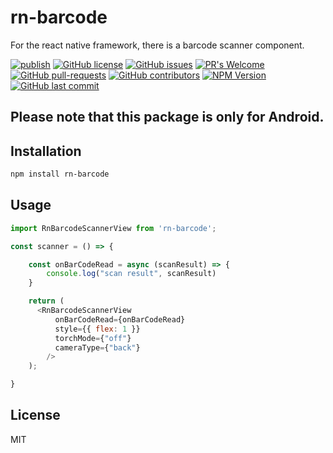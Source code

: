 # rn-barcode

For the react native framework, there is a barcode scanner component.

[![publish](https://github.com/pushpender-singh-ap/rn-barcode/actions/workflows/npm.yml/badge.svg?branch=deploy&event=push)](https://github.com/pushpender-singh-ap/rn-barcode/actions/workflows/npm.yml)
[![GitHub license](https://img.shields.io/github/license/pushpender-singh-ap/rn-barcode.svg)](https://github.com/pushpender-singh-ap/rn-barcode/blob/main/LICENSE)
[![GitHub issues](https://img.shields.io/github/issues/pushpender-singh-ap/rn-barcode.svg)](https://github.com/pushpender-singh-ap/rn-barcode/issues)
[![PR's Welcome](https://img.shields.io/badge/PRs-welcome-brightgreen.svg?style=flat)](https://github.com/pushpender-singh-ap/rn-barcode/pulls)
[![GitHub pull-requests](https://img.shields.io/github/issues-pr/pushpender-singh-ap/rn-barcode.svg)](https://github.com/pushpender-singh-ap/rn-barcode/pull/)
[![GitHub contributors](https://img.shields.io/github/contributors/pushpender-singh-ap/rn-barcode.svg)](https://github.com/pushpender-singh-ap/rn-barcode/graphs/contributors/)
[![NPM Version](https://img.shields.io/npm/v/rn-barcode.svg?style=flat)](https://www.npmjs.com/package/rn-barcode)
[![GitHub last commit](https://img.shields.io/github/last-commit/pushpender-singh-ap/rn-barcode.svg?style=flat)](https://github.com/pushpender-singh-ap/rn-barcode/commits)

## Please note that this package is only for Android.

## Installation

```sh
npm install rn-barcode
```
## Usage

```javascript
import RnBarcodeScannerView from 'rn-barcode';

const scanner = () => {

    const onBarCodeRead = async (scanResult) => {
        console.log("scan result", scanResult)
    }

    return (
      <RnBarcodeScannerView
          onBarCodeRead={onBarCodeRead}
          style={{ flex: 1 }}
          torchMode={"off"}
          cameraType={"back"}
        />
    );

}
```

## License

MIT